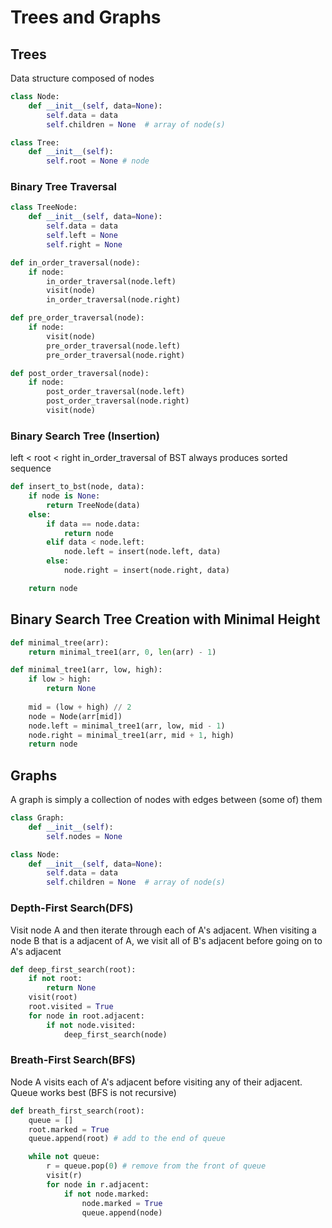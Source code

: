 # Trees and Graphs

## Trees

Data structure composed of nodes

```python
class Node:
    def __init__(self, data=None):
        self.data = data
        self.children = None  # array of node(s)

class Tree:
    def __init__(self):
        self.root = None # node
```

### Binary Tree Traversal

```python
class TreeNode:
    def __init__(self, data=None):
        self.data = data
        self.left = None
        self.right = None

def in_order_traversal(node):
    if node:
        in_order_traversal(node.left)
        visit(node)
        in_order_traversal(node.right)

def pre_order_traversal(node):
    if node:
        visit(node)
        pre_order_traversal(node.left)
        pre_order_traversal(node.right)

def post_order_traversal(node):
    if node:
        post_order_traversal(node.left)
        post_order_traversal(node.right)
        visit(node)
```

### Binary Search Tree (Insertion)

left < root < right
in_order_traversal of BST always produces sorted sequence

```python
def insert_to_bst(node, data):
    if node is None:
        return TreeNode(data)
    else:
        if data == node.data:
            return node
        elif data < node.left:
            node.left = insert(node.left, data)
        else:
            node.right = insert(node.right, data)

    return node
```

## Binary Search Tree Creation with Minimal Height

```python
def minimal_tree(arr):
    return minimal_tree1(arr, 0, len(arr) - 1)

def minimal_tree1(arr, low, high):
    if low > high:
        return None
        
    mid = (low + high) // 2
    node = Node(arr[mid])
    node.left = minimal_tree1(arr, low, mid - 1)
    node.right = minimal_tree1(arr, mid + 1, high)
    return node
```

## Graphs

A graph is simply a collection of nodes with edges between (some of) them

```python
class Graph:
    def __init__(self):
        self.nodes = None

class Node:
    def __init__(self, data=None):
        self.data = data
        self.children = None  # array of node(s)
```

### Depth-First Search(DFS)

Visit node A and then iterate through each of A's adjacent.
When visiting a node B that is a adjacent of A, we visit all of B's adjacent before going on to A's adjacent

```python
def deep_first_search(root):
    if not root:
        return None
    visit(root)
    root.visited = True
    for node in root.adjacent:
        if not node.visited:
            deep_first_search(node)
```

### Breath-First Search(BFS)

Node A visits each of A's adjacent before visiting any of their adjacent.
Queue works best (BFS is not recursive)

```python
def breath_first_search(root):
    queue = []
    root.marked = True
    queue.append(root) # add to the end of queue

    while not queue:
        r = queue.pop(0) # remove from the front of queue
        visit(r)
        for node in r.adjacent:
            if not node.marked:
                node.marked = True
                queue.append(node)
```
